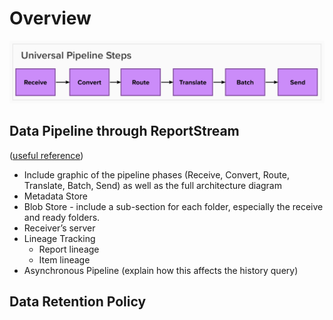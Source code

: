# Overview

![Universal Pipeline](./pipeline.png)

## Data Pipeline through ReportStream
([useful reference](https://docs.google.com/document/d/1srnzARL_OZDm_-Rm9GyJjVVXmtPdOWscSgcBGep3dnQ/edit))
- Include graphic of the pipeline phases (Receive, Convert, Route, Translate, Batch, Send) as well as the full architecture diagram
- Metadata Store
- Blob Store - include a sub-section for each folder, especially the receive and ready folders.
- Receiver’s server
- Lineage Tracking
  - Report lineage
  - Item lineage
- Asynchronous Pipeline (explain how this affects the history query)

## Data Retention Policy
